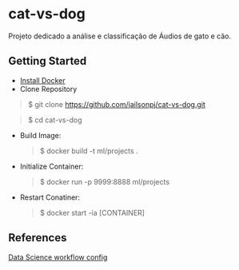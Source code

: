 # cat-vs-dog
Projeto dedicado a análise e classificação de Áudios de gato e cão.

## Getting Started
* [Install Docker](https://docs.docker.com/get-docker/)
* Clone Repository
> $ git clone https://github.com/jailsonpj/cat-vs-dog.git

> $ cd cat-vs-dog
* Build Image:
    > $ docker build -t ml/projects .
* Initialize Container:
    > $ docker run -p 9999:8888 ml/projects

* Restart Conatiner:
    > $ docker start -ia [CONTAINER]


## References
[Data Science workflow config](https://docs.google.com/presentation/d/1LkeJc-O5k0LQvzcFokj3yKjcEDns10JGX9uHK0igU8M/edit#slide=id.g739fc59034b0e576_26)
